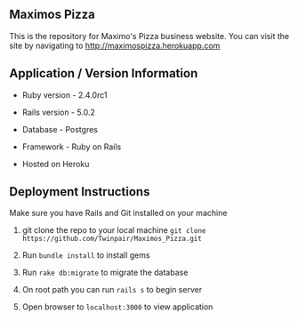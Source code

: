 ## Maximos Pizza

This is the repository for Maximo's Pizza business website. You can visit the site by navigating to http://maximospizza.herokuapp.com

## Application / Version Information

* Ruby version - 2.4.0rc1

* Rails version - 5.0.2

* Database - Postgres

* Framework - Ruby on Rails

* Hosted on Heroku

## Deployment Instructions

Make sure you have Rails and Git installed on your machine

1) git clone the repo to your local machine `git clone https://github.com/Twinpair/Maximos_Pizza.git`

2) Run `bundle install` to install gems

3) Run `rake db:migrate` to migrate the database

4) On root path you can run `rails s` to begin server

5) Open browser to `localhost:3000` to view application
